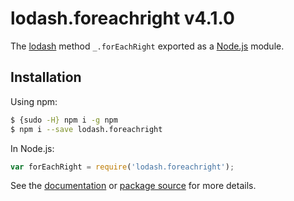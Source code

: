 # lodash.foreachright v4.1.0

The [lodash](https://lodash.com/) method `_.forEachRight` exported as a [Node.js](https://nodejs.org/) module.

## Installation

Using npm:
```bash
$ {sudo -H} npm i -g npm
$ npm i --save lodash.foreachright
```

In Node.js:
```js
var forEachRight = require('lodash.foreachright');
```

See the [documentation](https://lodash.com/docs#forEachRight) or [package source](https://github.com/lodash/lodash/blob/4.1.0-npm-packages/lodash.foreachright) for more details.
